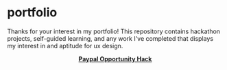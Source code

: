 # portfolio
Thanks for your interest in my portfolio!
This repository contains hackathon projects, self-guided learning, and any work I've completed that displays my interest in and aptitude for ux design.

<p align="center">
<b><a href="https://github.com/squigglydonut/portfolio/tree/master/Paypal-Opportunity-Hack-2016">Paypal Opportunity Hack</a></b>
</p>
